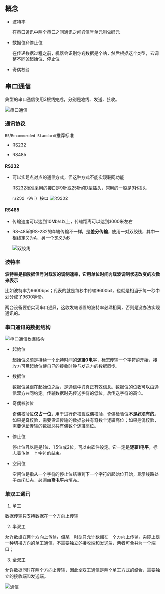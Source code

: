 ## 概念

* 波特率

  在串口通讯中两个串口之间通讯之间的信号单元叫做码元

* 数据位和停止位

  在传递数据过程之前，机器会识别你的数据是个啥，然后根据这个类型，去调整不同的起始位、停止位

* 奇偶校验

<!-- TODO -->

<!-- https://zhuanlan.zhihu.com/p/478710212 -->

## 串口通信

典型的串口通信使用3根线完成，分别是地线、发送、接收。

![串口通信](https://pic1.zhimg.com/80/v2-cb92fb2b28bfcfc8b6bf14ea659c02c0_720w.webp)


### 通讯协议

```RS```/```Recommended Standard```/推荐标准

* RS232


* RS485



#### RS232

* 可以实现点对点的通信方式，但这种方式不能实现联网功能

  RS232标准采用的接口是9针或25针的D型插头，常用的一般是9针插头

  rs232（9针）接口
  ![RS232](https://bkimg.cdn.bcebos.com/pic/d009b3de9c82d1587b429de9800a19d8bd3e42a2?x-bce-process=image/resize,m_lfit,w_400,limit_1)

#### RS485

* 传输速度可以达到10Mb/s以上，传输距离可以达到3000米左右

* RS-485和RS-232的单端传输不一样，是**差分传输**，使用一对双绞线，其中一根线定义为A，另一个定义为B

  ![双绞线](https://pic4.zhimg.com/80/v2-83d1b60631e11ca380e2c79ced1bc72f_720w.webp)

### 波特率

**波特率是指数据信号对载波的调制速率，它用单位时间内载波调制状态改变的次数来表示**

比如波特率为9600bps；代表的就是每秒中传输9600bit，也就是相当于每一秒中划分成了9600等份。

两台设备要想实现串口通讯，这收发端设置的波特率必须相同，否则是没办法实现通讯的。


### 串口通讯的数据结构

![串口通信数据结构](https://pic4.zhimg.com/80/v2-bfad8d6eb013f5b73c7a3414741e1287_720w.webp)

* 起始位

  起始位必须是持续一个比特时间的**逻辑0电平**，标志传输一个字符的开始，接收方可用起始位使自己的接收时钟与发送方的数据同步。

* 数据位

  数据位紧跟在起始位之后，是通信中的真正有效信息。数据位的位数可以由通信双方共同约定。传输数据时先传送字符的低位，后传送字符的高位。

* 奇偶校验位

  奇偶校验位**仅占一位**，用于进行奇校验或偶校验，奇偶检验位**不是必须有的**。如果是奇校验，需要保证传输的数据总共有奇数个逻辑高位；如果是偶校验，需要保证传输的数据总共有偶数个逻辑高位。

* 停止位
  
  停止位可以是是1位、1.5位或2位，可以由软件设定。它一定是**逻辑1电平**，标志着传输一个字符的结束。

* 空闲位

  空闲位是指从一个字符的停止位结束到下一个字符的起始位开始，表示线路处于空闲状态，必须由**高电平**来填充。

### 单双工通讯


1. 单工

  数据传输只支持数据在一个方向上传输

2. 半双工

  允许数据在两个方向上传输，但某一时刻只允许数据在一个方向上传输，实际上是一种切换方向的单工通信，不需要独立的接收端和发送端，两者可合并为一个端口；

3. 全双工

  允许数据同时在两个方向上传输，因此全双工通信是两个单工方式的结合，需要独立的接收端和发送端。

![通信](https://pic1.zhimg.com/80/v2-1f82abaedf276981735b3684986e4310_720w.webp)



